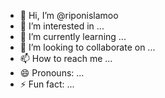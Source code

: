 - 👋 Hi, I’m @riponislamoo
- 👀 I’m interested in ...
- 🌱 I’m currently learning ...
- 💞️ I’m looking to collaborate on ...
- 📫 How to reach me ...
- 😄 Pronouns: ...
- ⚡ Fun fact: ...

<!---
riponislamoo/riponislamoo is a ✨ special ✨ repository because its `README.md` (this file) appears on your GitHub profile.
You can click the Preview link to take a look at your changes.
--->
